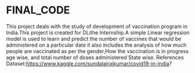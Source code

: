 # FINAL_CODE
This project deals with the study of development of vaccination program in India.This project is created for DLithe Internship.A simple Linear regression model is used to learn and predict the number of vaccines that would be administered on a particular date it also includes the analysis of how much people are vaccinated as per the gender,How the vaccination is in progress age wise, and total number of doses administered State wise.
References
Dataset:https://www.kaggle.com/sundalairajkumar/covid19-in-india?
